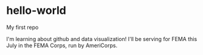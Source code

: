 # hello-world
My first repo

I'm learning about github and data visualization!
I'll be serving for FEMA this July in the FEMA Corps, run by AmeriCorps.
